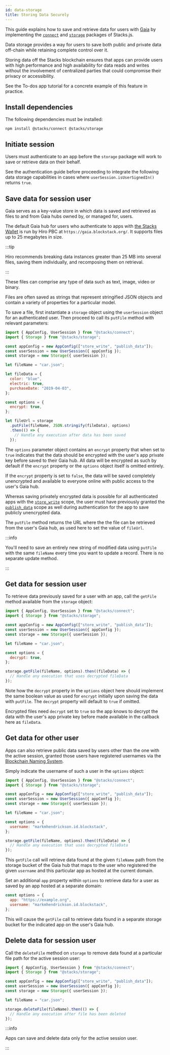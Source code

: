 ```yaml
---
id: data-storage
title: Storing Data Securely
---
```


This guide explains how to save and retrieve data for users with [Gaia](https://docs.stacks.co/build-apps/references/gaia) by implementing the [`connect`](https://github.com/hirosystems/connect/) and [`storage`](https://stacks.js.org/modules/storage.html) packages of Stacks.js.

Data storage provides a way for users to save both public and private data off-chain while retaining complete control over it.

Storing data off the Stacks blockchain ensures that apps can provide users with high performance and high availability for data reads and writes without the involvement of centralized parties that could compromise their privacy or accessibility.

See the To-dos app tutorial for a concrete example of this feature in practice.

## Install dependencies

The following dependencies must be installed:

```
npm install @stacks/connect @stacks/storage
```

## Initiate session

Users must authenticate to an app before the `storage` package will work to save or retrieve data on their behalf.

See the authentication guide before proceeding to integrate the following data storage capabilities in cases where `userSession.isUserSignedIn()` returns `true`.

## Save data for session user

Gaia serves as a key-value store in which data is saved and retrieved as files to and from Gaia hubs owned by, or managed for, users.

The default Gaia hub for users who authenticate to apps with [the Stacks Wallet](https://www.hiro.so/wallet/install-web) is run by Hiro PBC at `https://gaia.blockstack.org/`. It supports files up to 25 megabytes in size.

:::tip

Hiro recommends breaking data instances greater than 25 MB into several files, saving them individually, and recomposing them on retrieval.

:::

These files can comprise any type of data such as text, image, video or binary.

Files are often saved as strings that represent stringified JSON objects and contain a variety of properties for a particular model.

To save a file, first instantiate a `storage` object using the `userSession` object for an authenticated user. Then proceed to call its `putFile` method with relevant parameters:

```js
import { AppConfig, UserSession } from "@stacks/connect";
import { Storage } from "@stacks/storage";

const appConfig = new AppConfig(["store_write", "publish_data"]);
const userSession = new UserSession({ appConfig });
const storage = new Storage({ userSession });

let fileName = "car.json";

let fileData = {
  color: "blue",
  electric: true,
  purchaseDate: "2019-04-03",
};

const options = {
  encrypt: true,
};

let fileUrl = storage
  .putFile(fileName, JSON.stringify(fileData), options)
  .then(() => {
    // Handle any execution after data has been saved
  });
```

The `options` parameter object contains an `encrypt` property that when set to `true` indicates that the data should be encrypted with the user's app private key before saved to their Gaia hub. All data will be encrypted as such by default if the `encrypt` property or the `options` object itself is omitted entirely.

If the `encrypt` property is set to `false`, the data will be saved completely unencrypted and available to everyone online with public access to the user's Gaia hub.

Whereas saving privately encrypted data is possible for all authenticated apps with the [`store_write`](https://stacks.js.org/enums/auth.authscope.html#store_write) scope, the user must have previously granted the [`publish_data`](https://stacks.js.org/enums/auth.authscope.html#publish_data) scope as well during authentication for the app to save publicly unencrypted data.

The `putFile` method returns the URL where the the file can be retrieved from the user's Gaia hub, as used here to set the value of `fileUrl`.

:::info

You'll need to save an entirely new string of modified data using `putFile` with the same `fileName` every time you want to update a record. There is no separate update method.

:::

## Get data for session user

To retrieve data previously saved for a user with an app, call the `getFile` method available from the `storage` object:

```js
import { AppConfig, UserSession } from "@stacks/connect";
import { Storage } from "@stacks/storage";

const appConfig = new AppConfig(["store_write", "publish_data"]);
const userSession = new UserSession({ appConfig });
const storage = new Storage({ userSession });

let fileName = "car.json";

const options = {
  decrypt: true,
};

storage.getFile(fileName, options).then((fileData) => {
  // Handle any execution that uses decrypted fileData
});
```

Note how the `decrypt` property in the `options` object here should implement the same boolean value as used for `encrypt` initially upon saving the data with `putFile`. The `decrypt` property will default to `true` if omitted.

Encrypted files need `decrypt` set to `true` so the app knows to decrypt the data with the user's app private key before made available in the callback here as `fileData`.

## Get data for other user

Apps can also retrieve public data saved by users other than the one with the active session, granted those users have registered usernames via the [Blockchain Naming System](https://docs.stacks.co/build-apps/references/bns).

Simply indicate the username of such a user in the `options` object:

```js
import { AppConfig, UserSession } from "@stacks/connect";
import { Storage } from "@stacks/storage";

const appConfig = new AppConfig(["store_write", "publish_data"]);
const userSession = new UserSession({ appConfig });
const storage = new Storage({ userSession });

let fileName = "car.json";

const options = {
  username: "markmhendrickson.id.blockstack",
};

storage.getFile(fileName, options).then((fileData) => {
  // Handle any execution that uses decrypted fileData
});
```

This `getFile` call will retrieve data found at the given `fileName` path from the storage bucket of the Gaia hub that maps to the user who registered the given `username` and this particular app as hosted at the current domain.

Set an additional `app` property within `options` to retrieve data for a user as saved by an app hosted at a separate domain:

```js
const options = {
  app: "https://example.org",
  username: "markmhendrickson.id.blockstack",
};
```

This will cause the `getFile` call to retrieve data found in a separate storage bucket for the indicated app on the user's Gaia hub.

## Delete data for session user

Call the `deleteFile` method on `storage` to remove data found at a particular file path for the active session user:

```js
import { AppConfig, UserSession } from "@stacks/connect";
import { Storage } from "@stacks/storage";

const appConfig = new AppConfig(["store_write", "publish_data"]);
const userSession = new UserSession({ appConfig });
const storage = new Storage({ userSession });

let fileName = "car.json";

storage.deleteFile(fileName).then(() => {
  // Handle any execution after file has been deleted
});
```

:::info

Apps can save and delete data only for the active session user.

:::
